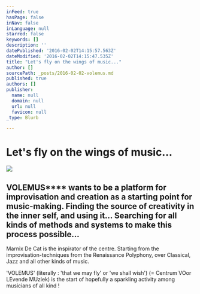 ```yaml
---
inFeed: true
hasPage: false
inNav: false
inLanguage: null
starred: false
keywords: []
description: ''
datePublished: '2016-02-02T14:15:57.563Z'
dateModified: '2016-02-02T14:15:47.535Z'
title: "Let's fly on the wings of music..."
author: []
sourcePath: _posts/2016-02-02-volemus.md
published: true
authors: []
publisher:
  name: null
  domain: null
  url: null
  favicon: null
_type: Blurb

---
```

# Let's fly on the wings of music...
![](https://the-grid-user-content.s3-us-west-2.amazonaws.com/2ee5e8f5-ea51-49b7-aa9d-543a21a2ea99.jpg)

## VOLEMUS**** wants to be a platform for improvisation and creation as a starting point for music-making. Finding the source of creativity in the inner self, and using it... Searching for all kinds of methods and systems to make this process possible...

Marnix De Cat is the inspirator of the centre. Starting from the improvisation-techniques from the Renaissance Polyphony, over Classical, Jazz and all other kinds of music.

'VOLEMUS'    (literally : 'that we may fly' or 'we shall wish') (= Centrum VOor LEvende MUziek)  is the start of hopefully a sparkling activity among musicians of all kind !
